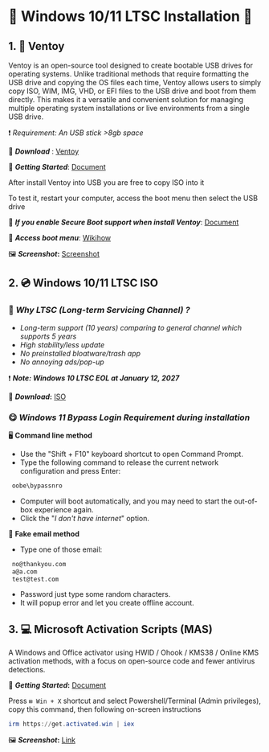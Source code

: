 # 💽 Windows 10/11 LTSC Installation 💽

## **1. 💾 Ventoy**

Ventoy is an open-source tool designed to create bootable USB drives for operating systems. Unlike traditional methods that require formatting the USB drive and copying the OS files each time, Ventoy allows users to simply copy ISO, WIM, IMG, VHD, or EFI files to the USB drive and boot from them directly. This makes it a versatile and convenient solution for managing multiple operating system installations or live environments from a single USB drive.

❗ *Requirement: An USB stick >8gb space*

🔗 ***Download*** : [Ventoy](https://ventoy.net/en/index.html)

📄 ***Getting Started***: [Document](https://www.ventoy.net/en/doc_start.html)

After install Ventoy into USB you are free to copy ISO into it

To test it, restart your computer, access the boot menu then select the USB drive

📄 ***If you enable Secure Boot support when install Ventoy***: [Document](https://www.ventoy.net/en/doc_secure.html)

📄 ***Access boot menu***: [Wikihow](https://www.wikihow.com/Get-to-the-Boot-Menu-on-Windows)

🖼️ ***Screenshot*:** [Screenshot](https://ventoy.net/en/screenshot.html)

## **2. 💿 Windows 10/11 LTSC ISO**

### 🤔 *Why LTSC (Long-term Servicing Channel) ?*

- *Long-term support (10 years) comparing to general channel which supports 5 years*
- *High stability/less update*
- *No preinstalled bloatware/trash app*
- *No annoying ads/pop-up* 

❗ ***Note: Windows 10 LTSC EOL at January 12, 2027***

🔗 ***Download*:** [ISO](https://massgrave.dev/windows_ltsc_links)

### 😋 *Windows 11 Bypass Login Requirement during installation*

🖥️ **Command line method**

- Use the "Shift + F10" keyboard shortcut to open Command Prompt.
- Type the following command to release the current network configuration and press Enter:

``` powershell
 oobe\bypassnro
```

- Computer will boot automatically, and you may need to start the out-of-box experience again.
- Click the "*I don't have internet*" option.

📧 **Fake email method**

- Type one of those email:  
  
``` email
 no@thankyou.com
 a@a.com
 test@test.com
```

- Password just type some random characters.
- It will popup error and let you create offline account.

## **3. 💻 Microsoft Activation Scripts (MAS)**

A Windows and Office activator using HWID / Ohook / KMS38 / Online KMS activation methods, with a focus on open-source code and fewer antivirus detections.

📄 ***Getting Started*:** [Document](https://massgrave.dev/)

Press `⊞ Win + X` shortcut and select Powershell/Terminal (Admin privileges), copy this command, then following on-screen instructions

``` powershell
irm https://get.activated.win | iex
```

🖼️ ***Screenshot*:** [Link](https://massgrave.dev/#screenshots)
